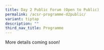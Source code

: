 ```yaml
---
title: Day 2 Public Forum (Open to Public)
permalink: /acsr-programme-d2public/
variant: tiptap
description: ""
third_nav_title: Programme
---
```

<p>More details coming soon!</p>